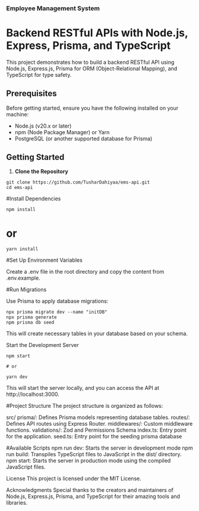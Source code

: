 ### Employee Management System

# Backend RESTful APIs with Node.js, Express, Prisma, and TypeScript

This project demonstrates how to build a backend RESTful API using Node.js, Express.js, Prisma for ORM (Object-Relational Mapping), and TypeScript for type safety.

## Prerequisites

Before getting started, ensure you have the following installed on your machine:

- Node.js (v20.x or later)
- npm (Node Package Manager) or Yarn
- PostgreSQL (or another supported database for Prisma)

## Getting Started

1. **Clone the Repository**

```
git clone https://github.com/TusharDahiyaa/ems-api.git
cd ems-api
```

#Install Dependencies

```
npm install
```

# or

```
yarn install
```

#Set Up Environment Variables

Create a .env file in the root directory and copy the content from .env.example.

#Run Migrations

Use Prisma to apply database migrations:

```
npx prisma migrate dev --name "initDB"
npx prisma generate
npm prisma db seed
```

This will create necessary tables in your database based on your schema.

Start the Development Server

```
npm start

# or

yarn dev
```

This will start the server locally, and you can access the API at http://localhost:3000.

#Project Structure
The project structure is organized as follows:

src/
prisma/: Defines Prisma models representing database tables.
routes/: Defines API routes using Express Router.
middlewares/: Custom middleware functions.
validations/: Zod and Permissions Schema
index.ts: Entry point for the application.
seed.ts: Entry point for the seeding prisma database

#Available Scripts
npm run dev: Starts the server in development mode
npm run build: Transpiles TypeScript files to JavaScript in the dist/ directory.
npm start: Starts the server in production mode using the compiled JavaScript files.

License
This project is licensed under the MIT License.

Acknowledgments
Special thanks to the creators and maintainers of Node.js, Express.js, Prisma, and TypeScript for their amazing tools and libraries.
